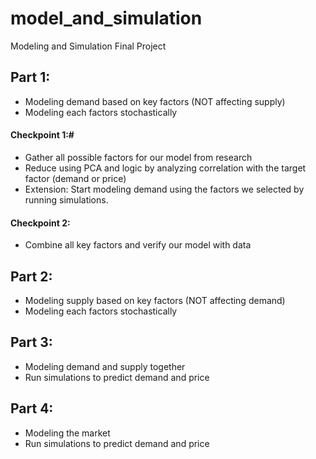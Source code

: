 # model_and_simulation
Modeling and Simulation Final Project

## Part 1:
* Modeling demand based on key factors (NOT affecting supply)
* Modeling each factors stochastically

#### Checkpoint 1:#
* Gather all possible factors for our model from research
* Reduce using PCA and logic by analyzing correlation with the target factor (demand or price)
* Extension: Start modeling demand using the factors we selected by running simulations.

#### Checkpoint 2: 
* Combine all key factors and verify our model with data

## Part 2:
* Modeling supply based on key factors (NOT affecting demand)
* Modeling each factors stochastically

## Part 3:
* Modeling demand and supply together
* Run simulations to predict demand and price

## Part 4:
* Modeling the market
* Run simulations to predict demand and price


